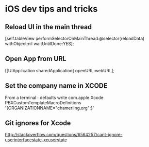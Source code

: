 # iOS dev tips and tricks

## Reload UI in the main thread
[self.tableView performSelectorOnMainThread:@selector(reloadData) withObject:nil waitUntilDone:YES];

## Open App from URL
[[UIApplication sharedApplication] openURL:webURL];

## Set the company name in XCODE
From a terminal :
defaults write com.apple.Xcode PBXCustomTemplateMacroDefinitions '{ORGANIZATIONNAME="chamerling.org";}'

## Git ignores for Xcode
http://stackoverflow.com/questions/6564257/cant-ignore-userinterfacestate-xcuserstate

